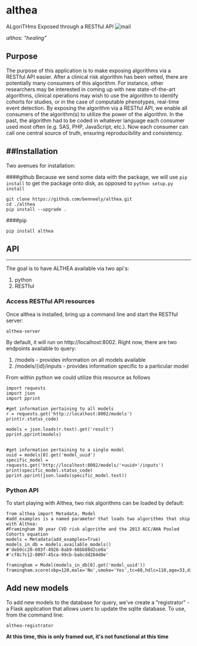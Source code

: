 # althea
ALgoriTHms Exposed through a RESTful API
![mail](images/althea.jpeg)

*althos: "healing"*

## Purpose
The purpose of this application is to make exposing algorithms via a RESTful
API easier. After a clinical risk algorithm has been vetted, there are potentially
many consumers of this algorithm. For instance, other researchers may be interested
in coming up with new state-of-the-art algorithms, clinical operations may wish to use
the algorithm to identify cohorts for studies, or in the case of computable phenotypes,
real-time event detection. By exposing the algorithm via a RESTful API, we enable all
consumers of the algorithm(s) to utilize the power of the algorithm. In the past, the algorithm
had to be coded in whatever language each consumer used most often (e.g. SAS, PHP, JavaScript, etc.). Now
each consumer can call one central source of truth, ensuring reproducibility and consistency.

##Installation
---------
Two avenues for installation:

####github
Because we send some data with the package, we will use `pip install` to get the
package onto disk, as opposed to `python setup.py install`
```
git clone https://github.com/benneely/althea.git
cd ./althea
pip install --upgrade .
```

####pip
```
pip install althea
```

## API
----------
The goal is to have ALTHEA available via two api's:
  1. python
  2. RESTful


### Access RESTful API resources
Once althea is installed, bring up a command line and start the RESTful server:
```
althea-server
```
By default, it will run on http://localhost:8002. Right now, there are two endpoints
available to query:

1. /models - provides information on all models available
2. /models/{id}/inputs - provides information specific to a particular model

From within python we could utilize this resource as follows

```
import requests
import json
import pprint

#get information pertaining to all models
r = requests.get('http://localhost:8002/models')
print(r.status_code)

models = json.loads(r.text).get('result')
pprint.pprint(models)


#get information pertaining to a single model
uuid = models[0].get('model_uuid')
specific_model = requests.get('http://localhost:8002/models/'+uuid+'/inputs')
print(specific_model.status_code)
pprint.pprint(json.loads(specific_model.text))
```

### Python API
To start playing with Althea, two risk algorithms can be loaded by default:
```
from althea import Metadata, Model
#add_examples is a named parameter that loads two algorithms that ship with Althea:
#Framingham 30 year CVD risk algorithm and the 2013 ACC/AHA Pooled Cohorts equation
models = Metadata(add_examples=True)
models_in_db = models.available_models()
#'deb9cc20-603f-4926-8ab9-66bb88d2ce0a'
#'cf8c7c12-0097-45ca-99cb-babcdd204d0e'

framingham = Model(models_in_db[0].get('model_uuid'))
framingham.score(sbp=120,male='No',smoke='Yes',tc=60,hdlc=110,age=33,diab='No',trtbp='No')
```

## Add new models
To add new models to the database for query, we've create a "registrator" - a Flask
application that allows users to update the sqlite database. To use, from the command
line:

```
althea-registrator
```
**At this time, this is only framed out, it's not functional at this time**
